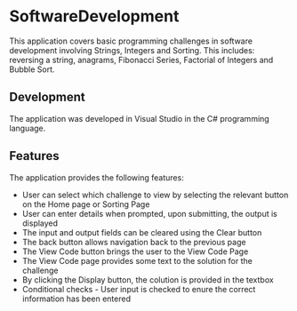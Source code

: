 # SoftwareDevelopment
This application covers basic programming challenges in software development involving Strings, Integers and Sorting. 
This includes: reversing a string, anagrams, Fibonacci Series, Factorial of Integers and Bubble Sort.

## Development
The application was developed in Visual Studio in the C# programming language. 

## Features
The application provides the following features:
* User can select which challenge to view by selecting the relevant button on the Home page or Sorting Page
* User can enter details when prompted, upon submitting, the output is displayed
* The input and output fields can be cleared using the Clear button
* The back button allows navigation back to the previous page
* The View Code button brings the user to the View Code Page
* The View Code page provides some text to the solution for the challenge
* By clicking the Display button, the colution is provided in the textbox
* Conditional checks - User input is checked to enure the correct information has been entered
  
